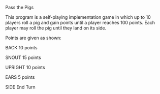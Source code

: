 Pass the Pigs

This program is a self-playing implementation game in which up to 10 players roll a pig and gain points until a player reaches 100 points. Each player may roll the pig until they land on its side. 

Points are given as shown:


BACK 10 points

SNOUT 15 points

UPRIGHT 10 points

EARS 5 points

SIDE End Turn

